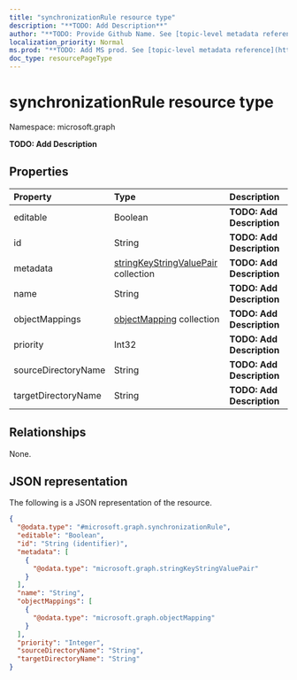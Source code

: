 ```yaml
---
title: "synchronizationRule resource type"
description: "**TODO: Add Description**"
author: "**TODO: Provide Github Name. See [topic-level metadata reference](https://msgo.azurewebsites.net/add/document/guidelines/metadata.html#topic-level-metadata)**"
localization_priority: Normal
ms.prod: "**TODO: Add MS prod. See [topic-level metadata reference](https://msgo.azurewebsites.net/add/document/guidelines/metadata.html#topic-level-metadata)**"
doc_type: resourcePageType
---
```


# synchronizationRule resource type


Namespace: microsoft.graph

**TODO: Add Description**

## Properties
|Property|Type|Description|
|:---|:---|:---|
|editable|Boolean|**TODO: Add Description**|
|id|String|**TODO: Add Description**|
|metadata|[stringKeyStringValuePair](../resources/stringkeystringvaluepair.md) collection|**TODO: Add Description**|
|name|String|**TODO: Add Description**|
|objectMappings|[objectMapping](../resources/objectmapping.md) collection|**TODO: Add Description**|
|priority|Int32|**TODO: Add Description**|
|sourceDirectoryName|String|**TODO: Add Description**|
|targetDirectoryName|String|**TODO: Add Description**|

## Relationships
None.

## JSON representation
The following is a JSON representation of the resource.
<!-- {
  "blockType": "resource",
  "@odata.type": "microsoft.graph.synchronizationRule"
}
-->
``` json
{
  "@odata.type": "#microsoft.graph.synchronizationRule",
  "editable": "Boolean",
  "id": "String (identifier)",
  "metadata": [
    {
      "@odata.type": "microsoft.graph.stringKeyStringValuePair"
    }
  ],
  "name": "String",
  "objectMappings": [
    {
      "@odata.type": "microsoft.graph.objectMapping"
    }
  ],
  "priority": "Integer",
  "sourceDirectoryName": "String",
  "targetDirectoryName": "String"
}
```

